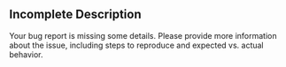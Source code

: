 ## Incomplete Description

Your bug report is missing some details. Please provide more information about the issue, including steps to reproduce and expected vs. actual behavior.
